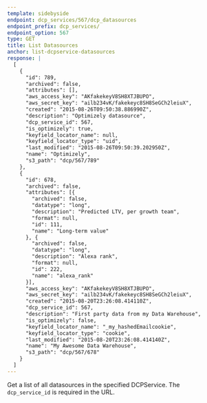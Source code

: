 ```yaml
---
template: sidebyside
endpoint: dcp_services/567/dcp_datasources
endpoint_prefix: dcp_services/
endpoint_option: 567
type: GET
title: List Datasources
anchor: list-dcpservice-datasources
response: |
  [
    {
      "id": 789,
      "archived": false,
      "attributes": [],
      "aws_access_key": "AKfakekeyV8SH8XTJBUPO",
      "aws_secret_key": "ailb234vK/fakekeyc8SH8SeGCh2leiuX",
      "created": "2015-08-26T09:50:38.886990Z",
      "description": "Optimizely datasource",
      "dcp_service_id": 567,
      "is_optimizely": true,
      "keyfield_locator_name": null,
      "keyfield_locator_type": "uid",
      "last_modified": "2015-08-26T09:50:39.202950Z",
      "name": "Optimizely",
      "s3_path": "dcp/567/789"
    },
    {
      "id": 678,
      "archived": false,
      "attributes": [{
        "archived": false,
        "datatype": "long",
        "description": "Predicted LTV, per growth team",
        "format": null,
        "id": 111,
        "name": "Long-term value"
      }, {
        "archived": false,
        "datatype": "long",
        "description": "Alexa rank",
        "format": null,
        "id": 222,
        "name": "alexa_rank"
      }],
      "aws_access_key": "AKfakekeyV8SH8XTJBUPO",
      "aws_secret_key": "ailb234vK/fakekeyc8SH8SeGCh2leiuX",
      "created": "2015-08-20T23:26:08.414110Z",
      "dcp_service_id": 567,
      "description": "First party data from my Data Warehouse",
      "is_optimizely": false,
      "keyfield_locator_name": "_my_hashedEmailcookie",
      "keyfield_locator_type": "cookie",
      "last_modified": "2015-08-20T23:26:08.414140Z",
      "name": "My Awesome Data Warehouse",
      "s3_path": "dcp/567/678"
    }
  ]
---
```


Get a list of all datasources in the specified DCPService.  The `dcp_service_id` is required in the URL.
